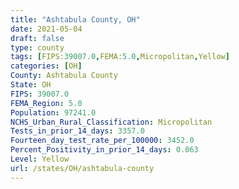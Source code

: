 ```yaml
---
title: "Ashtabula County, OH"
date: 2021-05-04
draft: false
type: county
tags: [FIPS:39007.0,FEMA:5.0,Micropolitan,Yellow]
categories: [OH]
County: Ashtabula County
State: OH
FIPS: 39007.0
FEMA_Region: 5.0
Population: 97241.0
NCHS_Urban_Rural_Classification: Micropolitan
Tests_in_prior_14_days: 3357.0
Fourteen_day_test_rate_per_100000: 3452.0
Percent_Positivity_in_prior_14_days: 0.063
Level: Yellow
url: /states/OH/ashtabula-county
---
```



